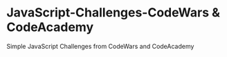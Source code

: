 # JavaScript-Challenges-CodeWars & CodeAcademy
Simple JavaScript Challenges from CodeWars and CodeAcademy
